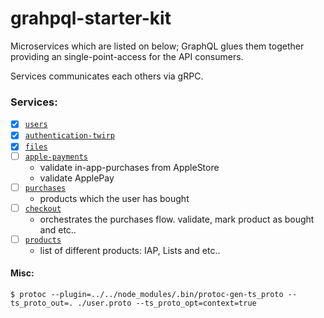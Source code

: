 # grahpql-starter-kit

Microservices which are listed on below; GraphQL glues them together providing an single-point-access for the API consumers.

Services communicates each others via gRPC.

### Services:

- [x] [`users`](https://github.com/pepeunlimited/users)
- [x] [`authentication-twirp`](https://github.com/pepeunlimited/authentication-twirp)
- [x] [`files`](https://github.com/pepeunlimited/files)
- [ ] [`apple-payments`](https://github.com/pepeunlimited/apple-payments)
    -   validate in-app-purchases from AppleStore
    -   validate ApplePay    
- [ ] [`purchases`](https://github.com/pepeunlimited/purchases)
    -   products which the user has bought
- [ ] [`checkout`](https://github.com/pepeunlimited/checkout)
    -   orchestrates the purchases flow. validate, mark product as bought and etc.. 
- [ ] [`products`](https://github.com/pepeunlimited/products)               
    -   list of different products: IAP, Lists and etc..
    
#### Misc:

```
$ protoc --plugin=../../node_modules/.bin/protoc-gen-ts_proto --ts_proto_out=. ./user.proto --ts_proto_opt=context=true
```